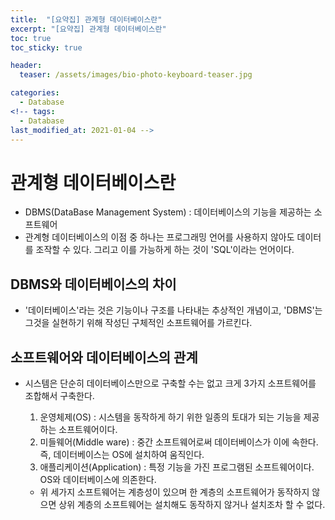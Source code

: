 ```yaml
---
title:  "[요약집] 관계형 데이터베이스란"
excerpt: "[요약집] 관계형 데이터베이스란"
toc: true
toc_sticky: true

header:
  teaser: /assets/images/bio-photo-keyboard-teaser.jpg

categories:
  - Database
<!-- tags:
  - Database 
last_modified_at: 2021-01-04 -->
---
```

# 관계형 데이터베이스란

- DBMS(DataBase Management System) : 데이터베이스의 기능을 제공하는 소프트웨어
- 관계형 데이터베이스의 이점 중 하나는 프로그래밍 언어를 사용하지 않아도 데이터를 조작할 수 있다. 그리고 이를 가능하게 하는 것이 'SQL'이라는 언어이다.

## DBMS와 데이터베이스의 차이
- '데이터베이스'라는 것은 기능이나 구조를 나타내는 추상적인 개념이고, 'DBMS'는 그것을 실현하기 위해 작성딘 구체적인 소프트웨어를 가르킨다.

## 소프트웨어와 데이터베이스의 관계
- 시스템은 단순히 데이터베이스만으로 구축할 수는 없고 크게 3가지 소프트웨어를 조합해서 구축한다.

  1. 운영체제(OS) : 시스템을 동작하게 하기 위한 일종의 토대가 되는 기능을 제공하는 소프트웨어이다.
  2. 미들웨어(Middle ware) : 중간 소프트웨어로써 데이터베이스가 이에 속한다. 즉, 데이터베이스는 OS에 설치하여 움직인다.
  3. 애플리케이션(Application) : 특정 기능을 가진 프로그램된 소프트웨어이다. OS와 데이터베이스에 의존한다.

  - 위 세가지 소프트웨어는 계층성이 있으며 한 계층의 소프트웨어가 동작하지 않으면 상위 계층의 소프트웨어는 설치해도 동작하지 않거나 설치조차 할 수 없다.









